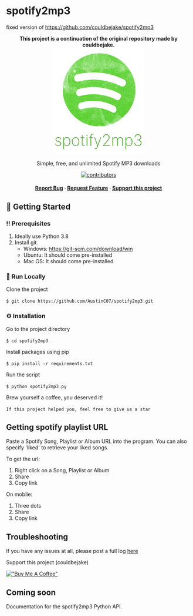 # spotify2mp3
fixed version of https://github.com/couldbejake/spotify2mp3

<div align="center"><b>This project is a continuation of the original repository made by couldbejake.</b></div>

<div align="center">
  <img src="assets/logo.png" alt="logo" width="250" height="auto" />  
  <p>
    Simple, free, and unlimited Spotify MP3 downloads
  </p>
  
  <!-- Badges -->
  <p>
    <a href="https://github.com/AustinC07/spotify2mp3/graphs/contributors">
      <img src="https://img.shields.io/github/contributors/AustinC07/spotify2mp3" alt="contributors" />
    </a>
   
  <h4>
      <a href="https://github.com/AustinC07/spotify2mp3/issues">Report Bug</a>
    <span> · </span>
      <a href="https://github.com/AustinC07/spotify2mp3/issues/new">Request Feature</a>
    <span> · </span>
      <a href="https://www.buymeacoffee.com/couldbejake">Support this project</a>
  </h4>
</div>

<!-- Getting Started -->
## :toolbox: Getting Started

<!-- Prerequisites -->
### :bangbang: Prerequisites

1. Ideally use Python 3.8
2. Install git.
   - Windows: https://git-scm.com/download/win
   - Ubuntu: It should come pre-installed
   - Mac OS: It should come pre-installed

<!-- Run Locally -->
### :running: Run Locally

Clone the project

`$ git clone https://github.com/AustinC07/spotify2mp3.git`

<!-- Installation -->
### :gear: Installation

Go to the project directory

`$ cd spotify2mp3`

Install packages using pip

`$ pip install -r requirements.txt`

Run the script

`$ python spotify2mp3.py`

Brew yourself a coffee, you deserved it!

`If this project helped you, feel free to give us a star`

## Getting spotify playlist URL

Paste a Spotify Song, Playlist or Album URL into the program. You can also specify 'liked' to retrieve your liked songs.

To get the url:

1. Right click on a Song, Playlist or Album
2. Share
3. Copy link

On mobile:

1. Three dots
2. Share
3. Copy link

## Troubleshooting

If you have any issues at all, please post a full log <a href="https://github.com/AustinC07/spotify2mp3/issues">here</a>

Support this project (couldbejake)

[!["Buy Me A Coffee"](https://www.buymeacoffee.com/assets/img/custom_images/orange_img.png)](https://www.buymeacoffee.com/couldbejake)

## Coming soon

Documentation for the spotify2mp3 Python API.
